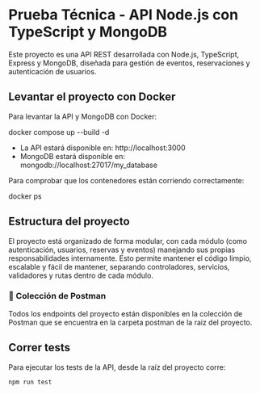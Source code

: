 
# Prueba Técnica - API Node.js con TypeScript y MongoDB

Este proyecto es una API REST desarrollada con Node.js, TypeScript, Express y MongoDB, diseñada para gestión de eventos, reservaciones y autenticación de usuarios.

## Levantar el proyecto con Docker

Para levantar la API y MongoDB con Docker:

docker compose up --build -d

- La API estará disponible en: http://localhost:3000
- MongoDB estará disponible en: mongodb://localhost:27017/my_database

Para comprobar que los contenedores están corriendo correctamente:

docker ps

## Estructura del proyecto


El proyecto está organizado de forma modular, con cada módulo (como autenticación, usuarios, reservas y eventos) manejando sus propias responsabilidades internamente. Esto permite mantener el código limpio, escalable y fácil de mantener, separando controladores, servicios, validadores y rutas dentro de cada módulo.


### 📌 Colección de Postman

Todos los endpoints del proyecto están disponibles en la colección de Postman que se encuentra en la carpeta postman de la raiz del proyecto.



## Correr tests

Para ejecutar los tests de la API, desde la raíz del proyecto corre:

```bash
npm run test
